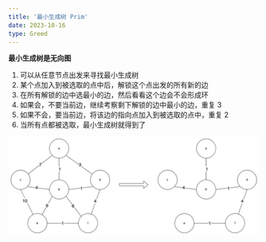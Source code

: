 ```yaml
---
title: '最小生成树 Prim'
date: 2023-10-16
type: Greed
---
```


**最小生成树是无向图**

1. 可以从任意节点出发来寻找最小生成树
2. 某个点加入到被选取的点中后，解锁这个点出发的所有新的边
3. 在所有解锁的边中选最小的边，然后看看这个边会不会形成环
4. 如果会，不要当前边，继续考察剩下解锁的边中最小的边，重复 3
5. 如果不会，要当前边，将该边的指向点加入到被选取的点中，重复 2
6. 当所有点都被选取，最小生成树就得到了

![最小生成树](/public/images/ds/graph/Prim.drawio.png)
